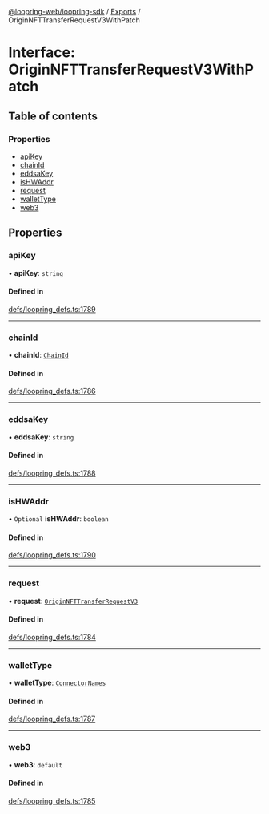 [@loopring-web/loopring-sdk](../README.md) / [Exports](../modules.md) / OriginNFTTransferRequestV3WithPatch

# Interface: OriginNFTTransferRequestV3WithPatch

## Table of contents

### Properties

- [apiKey](OriginNFTTransferRequestV3WithPatch.md#apikey)
- [chainId](OriginNFTTransferRequestV3WithPatch.md#chainid)
- [eddsaKey](OriginNFTTransferRequestV3WithPatch.md#eddsakey)
- [isHWAddr](OriginNFTTransferRequestV3WithPatch.md#ishwaddr)
- [request](OriginNFTTransferRequestV3WithPatch.md#request)
- [walletType](OriginNFTTransferRequestV3WithPatch.md#wallettype)
- [web3](OriginNFTTransferRequestV3WithPatch.md#web3)

## Properties

### apiKey

• **apiKey**: `string`

#### Defined in

[defs/loopring_defs.ts:1789](https://github.com/Loopring/loopring_sdk/blob/1830d54/src/defs/loopring_defs.ts#L1789)

___

### chainId

• **chainId**: [`ChainId`](../enums/ChainId.md)

#### Defined in

[defs/loopring_defs.ts:1786](https://github.com/Loopring/loopring_sdk/blob/1830d54/src/defs/loopring_defs.ts#L1786)

___

### eddsaKey

• **eddsaKey**: `string`

#### Defined in

[defs/loopring_defs.ts:1788](https://github.com/Loopring/loopring_sdk/blob/1830d54/src/defs/loopring_defs.ts#L1788)

___

### isHWAddr

• `Optional` **isHWAddr**: `boolean`

#### Defined in

[defs/loopring_defs.ts:1790](https://github.com/Loopring/loopring_sdk/blob/1830d54/src/defs/loopring_defs.ts#L1790)

___

### request

• **request**: [`OriginNFTTransferRequestV3`](OriginNFTTransferRequestV3.md)

#### Defined in

[defs/loopring_defs.ts:1784](https://github.com/Loopring/loopring_sdk/blob/1830d54/src/defs/loopring_defs.ts#L1784)

___

### walletType

• **walletType**: [`ConnectorNames`](../enums/ConnectorNames.md)

#### Defined in

[defs/loopring_defs.ts:1787](https://github.com/Loopring/loopring_sdk/blob/1830d54/src/defs/loopring_defs.ts#L1787)

___

### web3

• **web3**: `default`

#### Defined in

[defs/loopring_defs.ts:1785](https://github.com/Loopring/loopring_sdk/blob/1830d54/src/defs/loopring_defs.ts#L1785)

